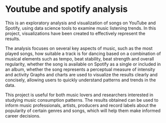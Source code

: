 # Youtube and spotify analysis

This is an exploratory analysis and visualization of songs on YouTube and Spotify, using data science tools to examine music listening trends. In this project, visualizations have been created to effectively represent the results.

The analysis focuses on several key aspects of music, such as the most played songs, how suitable a track is for dancing based on a combination of musical elements such as tempo, beat stability, beat strength and overall regularity, whether the song is available on Spotify as a single or included in an album, whether the song represents a perceptual measure of intensity and activity Graphs and charts are used to visualize the results clearly and concisely, allowing users to quickly understand patterns and trends in the data.

This project is useful for both music lovers and researchers interested in studying music consumption patterns. The results obtained can be used to inform music professionals, artists, producers and record labels about the popularity of certain genres and songs, which will help them make informed career decisions.
